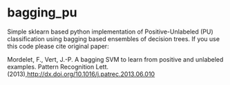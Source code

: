 # bagging_pu
Simple sklearn based python implementation of Positive-Unlabeled (PU) classification using bagging based ensembles of decision trees. If you use this code please cite original paper:

Mordelet, F., Vert, J.-P. A bagging SVM to learn from positive and unlabeled examples. Pattern Recognition Lett.(2013),http://dx.doi.org/10.1016/j.patrec.2013.06.010


